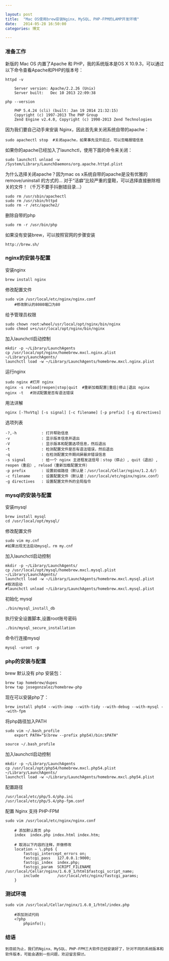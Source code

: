 ```yaml
---

layout: post
title:  "Mac OS使用brew安装Nginx、MySQL、PHP-FPM的LAMP开发环境"
date:   2014-05-28 16:50:00
categories: 博文

---
```



### 准备工作

新版的 Mac OS 内置了Apache 和 PHP，我的系统版本是OS X 10.9.3，可以通过以下命令查看Apache和PHP的版本号：

	httpd -v
	
		Server version: Apache/2.2.26 (Unix)
		Server built:   Dec 10 2013 22:09:38
	
	php --version
	
		PHP 5.4.24 (cli) (built: Jan 19 2014 21:32:15)
		Copyright (c) 1997-2013 The PHP Group
		Zend Engine v2.4.0, Copyright (c) 1998-2013 Zend Technologies
	
	
因为我们要自己动手来安装 Nginx，因此首先来关闭系统自带的apache：

	sudo apachectl stop  #关闭apache，如果事先没开启过，可以忽略报错信息
	
如果你的apache已经加入了launchctl，使用下面的命令来关闭：

	sudo launchctl unload -w /System/Library/LaunchDaemons/org.apache.httpd.plist

为什么选择关闭apache？因为mac os x系统自带的apache是没有优雅的remove/uninstall 的方式的... 对于“洁癖”比较严重的童鞋，可以选择直接删除相关的文件！（千万不要手抖删错目录...）

	sudo rm /usr/sbin/apachectl
	sudo rm /usr/sbin/httpd
	sudo rm -r /etc/apache2/

删除自带的php
	
	sudo rm -r /usr/bin/php
	
如果没有安装brew，可以按照官网的步骤安装

	http://brew.sh/


### nginx的安装与配置
	
安装nginx

	brew install nginx

修改配置文件

	sudo vim /usr/local/etc/nginx/nginx.conf
		#修改默认的8080端口为80

给予管理员权限
	
	sudo chown root:wheel/usr/local/opt/nginx/bin/nginx
	sudo chmod u+s/usr/local/opt/nginx/bin/nginx

加入launchctl启动控制
	
	mkdir -p ~/Library/LaunchAgents
	cp /usr/local/opt/nginx/homebrew.mxcl.nginx.plist ~/Library/LaunchAgents/
	launchctl load -w ~/Library/LaunchAgents/homebrew.mxcl.nginx.plist

运行nginx

	sudo nginx #打开 nginx
	nginx -s reload|reopen|stop|quit  #重新加载配置|重启|停止|退出 nginx
	nginx -t   #测试配置是否有语法错误

用法详解
	
	nginx [-?hvVtq] [-s signal] [-c filename] [-p prefix] [-g directives]
 
选项列表

    -?,-h           : 打开帮助信息
    -v              : 显示版本信息并退出
    -V              : 显示版本和配置选项信息，然后退出
    -t              : 检测配置文件是否有语法错误，然后退出
    -q              : 在检测配置文件期间屏蔽非错误信息
    -s signal       : 给一个 nginx 主进程发送信号：stop（停止）, quit（退出）, reopen（重启）, reload（重新加载配置文件）
    -p prefix       : 设置前缀路径（默认是：/usr/local/Cellar/nginx/1.2.6/）
    -c filename     : 设置配置文件（默认是：/usr/local/etc/nginx/nginx.conf）
    -g directives   : 设置配置文件外的全局指令


### mysql的安装与配置

安装mysql
	
	brew install mysql
	cd /usr/local/opt/mysql/
	
修改配置文件

	sudo vim my.cnf
	#如果出现无法启动mysql，rm my.cnf 
	
加入launchctl启动控制

	mkdir -p ~/Library/LaunchAgents/
	cp /usr/local/opt/mysql/homebrew.mxcl.mysql.plist ~/Library/LaunchAgents/
	launchctl load -w ~/Library/LaunchAgents/homebrew.mxcl.mysql.plist
	#取消启动
	#launchctl unload ~/Library/LaunchAgents/homebrew.mxcl.mysql.plist
	
初始化 mysql

	./bin/mysql_install_db 
	
执行安全设置脚本,设置root账号密码

	./bin/mysql_secure_installation
	

命令行连接mysql

	mysql -uroot -p
	


### php的安装与配置

brew 默认没有 php 安装包：

	brew tap homebrew/dupes
	brew tap josegonzalez/homebrew-php

现在可以安装php了：

	brew install php54 --with-imap --with-tidy --with-debug --with-mysql --with-fpm
	
将php路径加入PATH

	sudo vim ~/.bash_profile	
		export PATH="$(brew --prefix php54)/bin:$PATH"
		
	source ~/.bash_profile
	

加入launchctl启动控制

	mkdir -p ~/Library/LaunchAgents
	cp /usr/local/opt/php54/homebrew.mxcl.php54.plist ~/Library/LaunchAgents/
	launchctl load -w ~/Library/LaunchAgents/homebrew.mxcl.php54.plist

	
配置路径

	/usr/local/etc/php/5.4/php.ini
	/usr/local/etc/php/5.4/php-fpm.conf
	

配置 Nginx 支持 PHP-FPM 

	sudo vim /usr/local/etc/nginx/nginx.conf	
		
		# 添加默认首页 php
		index  index.php index.html index.htm;
		
		# 取消以下内容的注释，并做修改
		location ~ \.php$ {
            fastcgi_intercept_errors on;
            fastcgi_pass   127.0.0.1:9000;
            fastcgi_index  index.php;
            fastcgi_param  SCRIPT_FILENAME  /usr/local/Cellar/nginx/1.6.0_1/html$fastcgi_script_name;
            include        /usr/local/etc/nginx/fastcgi_params;
        }

	
### 测试环境

	sudo vim /usr/local/Cellar/nginx/1.6.0_1/html/index.php
	
		#添加测试代码
		<?php 
			phpinfo();
		
	
	

### 结语

	到目前为止，我们的Nginx、MySQL、PHP-FPM三大软件已经安装好了，针对不同的系统版本和软件版本，可能会遇到一些问题，欢迎留言探讨。
	
	
	
	
	

	
	